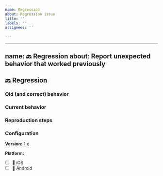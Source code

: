 ```yaml
---
name: Regression
about: Regression issue
title: ''
labels: ''
assignees: ''

---
```


---

name: 🔙 Regression
about: Report unexpected behavior that worked previously
---

## 🔙 Regression

<!--- Summary description of the regression --->

### Old (and correct) behavior

### Current behavior

### Reproduction steps

### Configuration

**Version:** 1.x

**Platform:** 
- [ ] :iphone: iOS
- [ ] :robot: Android

